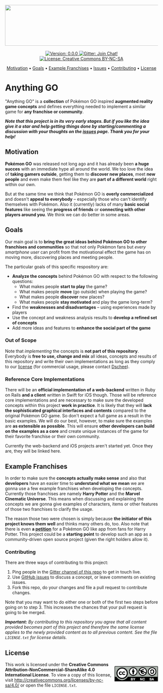 <p align="center">
    <img src="https://raw.githubusercontent.com/Flinesoft/Anything-GO/stable/Logo.png"
      width=600 height=134>
</p>

<p align="center">
    <a href="https://github.com/Flinesoft/Anything-GO/releases">
        <img src="https://img.shields.io/badge/Version-0.0.0-blue.svg"
             alt="Version: 0.0.0">
    </a>
    <a href="https://gitter.im/Flinesoft/Anything-GO?utm_source=badge&utm_medium=badge&utm_campaign=pr-badge&utm_content=badge">
        <img src="https://img.shields.io/badge/Gitter-Join_Chat!-orange.svg"
             alt="Gitter: Join Chat!">
    </a>
    <a href="https://github.com/Flinesoft/Anything-GO/blob/stable/LICENSE.md">
        <img src="https://img.shields.io/badge/License-Creative_Commons_BY–NC–SA-lightgrey.svg"
             alt="License: Creative Commons BY-NC-SA">
    </a>
</p>

<p align="center">
    <a href="#motivation">Motivation</a>
  • <a href="#goals">Goals</a>
  • <a href="#example-franchises">Example Franchises</a>
  • <a href="https://github.com/Flinesoft/Anything-GO/issues">Issues</a>
  • <a href="#contributing">Contributing</a>
  • <a href="#license">License</a>
</p>

# Anything GO

"Anything GO" is a **collection** of Pokémon GO inspired **augmented reality game concepts** and defines everything needed to implement a similar game for **any franchise or community**.

***Note that this project is in its very early stages. But if you like the idea give it a star and help getting things done by starting/commenting a discussion with your thoughts on the [issues](https://github.com/Flinesoft/Anything-GO/issues) page. Thank you for your help!***

## Motivation

**Pokémon GO** was released not long ago and it has already been **a huge succes** with an immediate hype all around the world. We too love the idea of **taking gamers outside**, getting them to **discover new places**, meet **new people** and even make them feel like they are **part of a different world** right within our own.

But at the same time we think that Pokémon GO is **overly commercialized** and doesn't **appeal to everybody** – especially those who can't identify themselves with Pokémon. Also it (currently) lacks of many **basic social features** like seeing the **progress of friends** or **connecting with other players around you**. We think we can do better in some areas.

## Goals

Our main goal is to **bring the great ideas behind Pokémon GO to other franchises and communities** so that not only Pokémon fans but *every smartphone user* can profit from the motivational effect the game has on moving more, discovering places and meeting people.

The particular goals of this specific respository are:

- **Analyze the concepts** behind Pokémon GO with respect to the following questions:
  - What makes people **start to play** the game?
  - What makes people **move** (go outside) when playing the game?
  - What makes people **discover** new places?
  - What makes people **stay motivated** and play the game long-term?
- Find the **weaknesses and disadvantages** – using experiences made by players
- Use the concept and weakness analysis results to **develop a refined set of concepts**
- Add more ideas and features to **enhance the social part of the game**

### Out of Scope

Note that *implementing* the concepts is **not part of this repository**. Everybody is **free to use, change and mix** all ideas, concepts and results of this repository and write their own implementations as long as they comply to our [license](#license) (for commercial usage, please contact [Dschee](https://github.com/Dschee)).

### Reference Core Implementations

There will be an **official implementation of a web-backend** written in Ruby on Rails **and a client** written in Swift for iOS though. Those will be reference core implementations and are necessary to make sure the developed concepts within this project **work in practice**. It is likely that they will **lack the sophisticated graphical interfaces and contents** compared to the original Pokémon GO game. So don't expect a full game as a result in the basic examples. We will do our best, however, to make sure the examples are **as extensible as possible**. This will ensure **other developers can build on the examples as a core** and create unique instances of the game for their favorite franchise or their own community.

Currently the web-backend and iOS projects aren't started yet. Once they are, they will be linked here.

## Example Franchises

In order to make sure the **concepts actually make sense** and also that **developers** have an easier time to **understand what we mean** we are gonna use a few example franchises when developing the concepts. Currently those franchises are namely **Harry Potter** and the **Marvel Cinematic Universe**. This means when discussing and explaining the concepts we are gonna give examples of characters, items or other features of those two franchises to clarify the usage.

The reason those two were chosen is simply because **the initiator of this project knows them well** and thinks many others do, too. Also note that there is even **a [petition](http://www.thepetitionsite.com/380/697/285/)** for a Pokémon GO like app from fans for Harry Potter. This project could be a **starting point** to develop such an app as a community-driven open source project (given the right holders allow it).

### Contributing

There are three ways of contributing to this project:

1. Ping people in the [Gitter channel of this repo](https://gitter.im/Flinesoft/Anything-GO) to get in touch live.
2. Use [GitHub issues](https://github.com/Flinesoft/Anything-GO/issues) to discuss a concept, or leave comments on existing issues.
3. Fork this repo, do your changes and file a pull request to contribute changes.

Note that you may want to do either one or both of the first two steps before going on to step 3. This increases the chances that your pull request is going to be merged.

***Important:***
*By contributing to this repository you agree that all content provided becomes part of this project and therefore the same license applies to the newly provided content as to all previous content. See the file `LICENSE.txt` for license details.*

## License

<p style="float: right;">
    <img src="by-nc-sa.eu.png"
      width=143 height=50>
</p>

This work is licensed under the **Creative Commons Attribution-NonCommercial-ShareAlike 4.0 International License**. To view a copy of this license, visit http://creativecommons.org/licenses/by-nc-sa/4.0/ or open the file `LICENSE.txt`.
